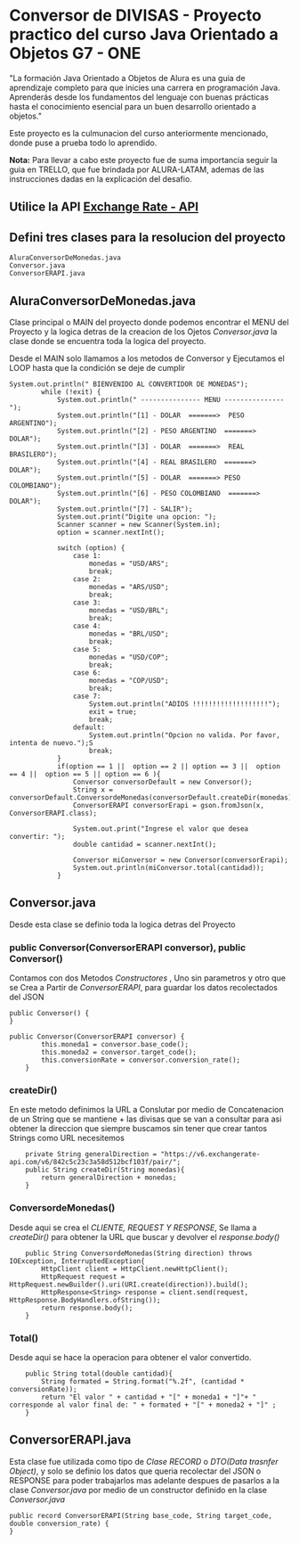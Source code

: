 # Conversor de DIVISAS - Proyecto practico del curso **Java Orientado a Objetos G7 - ONE** 

"La formación Java Orientado a Objetos de Alura es una guia de aprendizaje completo para que inicies una carrera en programación Java. Aprenderás desde los fundamentos del lenguaje con buenas prácticas hasta el conocimiento esencial para un buen desarrollo orientado a objetos."

Este proyecto es la culmunacion del curso anteriormente mencionado, donde puse a prueba todo lo aprendido.

**Nota:** Para llevar a cabo este proyecto fue de suma importancia seguir la guia en TRELLO, que fue brindada por ALURA-LATAM, ademas de las instrucciones dadas en la explicación del desafio.

## Utilice la API [Exchange Rate - API](https://www.exchangerate-api.com/)

## Defini tres clases para la resolucion del proyecto 
```
AluraConversorDeMonedas.java
Conversor.java
ConversorERAPI.java
```
## AluraConversorDeMonedas.java

Clase principal o MAIN del proyecto donde podemos encontrar el MENU del Proyecto y la logica detras de la creacion de los Ojetos *Conversor.java* la clase donde se encuentra toda la logica del proyecto.

Desde el MAIN solo llamamos a los metodos de Conversor y Ejecutamos el LOOP hasta que la condición se deje de cumplir
```
System.out.println(" BIENVENIDO AL CONVERTIDOR DE MONEDAS");
        while (!exit) {            
            System.out.println(" --------------- MENU ---------------");
            System.out.println("[1] - DOLAR  =======>  PESO ARGENTINO");
            System.out.println("[2] - PESO ARGENTINO  =======>  DOLAR");
            System.out.println("[3] - DOLAR  =======>  REAL BRASILERO");
            System.out.println("[4] - REAL BRASILERO  =======>  DOLAR");
            System.out.println("[5] - DOLAR  =======> PESO COLOMBIANO");
            System.out.println("[6] - PESO COLOMBIANO  =======> DOLAR");
            System.out.println("[7] - SALIR");
            System.out.print("Digite una opcion: ");
            Scanner scanner = new Scanner(System.in);
            option = scanner.nextInt();
            
            switch (option) {
                case 1:
                    monedas = "USD/ARS";
                    break;
                case 2:
                    monedas = "ARS/USD";
                    break;
                case 3:
                    monedas = "USD/BRL";
                    break;
                case 4:
                    monedas = "BRL/USD";
                    break;
                case 5:
                    monedas = "USD/COP";
                    break;
                case 6:
                    monedas = "COP/USD";
                    break;
                case 7:
                    System.out.println("ADIOS !!!!!!!!!!!!!!!!!!!");
                    exit = true;
                    break;
                default:
                    System.out.println("Opcion no valida. Por favor, intenta de nuevo.");S
                    break;
            }
            if(option == 1 ||  option == 2 || option == 3 ||  option == 4 ||  option == 5 || option == 6 ){
                Conversor conversorDefault = new Conversor();
                String x = conversorDefault.ConversordeMonedas(conversorDefault.createDir(monedas));
                ConversorERAPI conversorErapi = gson.fromJson(x, ConversorERAPI.class);

                System.out.print("Ingrese el valor que desea convertir: ");
                double cantidad = scanner.nextInt();

                Conversor miConversor = new Conversor(conversorErapi);
                System.out.println(miConversor.total(cantidad)); 
            }
```
## Conversor.java

Desde esta clase se definio toda la logica detras del Proyecto 

### public Conversor(ConversorERAPI conversor), public Conversor()   
Contamos con dos Metodos *Constructores* , Uno sin parametros y otro que se Crea a Partir de *ConversorERAPI*, para guardar los datos recolectados del JSON
```
public Conversor() {
}

public Conversor(ConversorERAPI conversor) {
        this.moneda1 = conversor.base_code();
        this.moneda2 = conversor.target_code();
        this.conversionRate = conversor.conversion_rate();
    }
```
### createDir()

En este metodo definimos la URL a Conslutar por medio de Concatenacion de un String que se mantiene + las divisas que se van a consultar para asi obtener la direccion que siempre buscamos sin tener que crear tantos Strings como URL necesitemos

```
    private String generalDirection = "https://v6.exchangerate-api.com/v6/842c5c23c3a58d512bcf103f/pair/";
    public String createDir(String monedas){   
        return generalDirection + monedas;
    }    
```
###  ConversordeMonedas()

Desde aqui se crea el *CLIENTE, REQUEST Y RESPONSE*, Se llama a *createDir()* para obtener la URL que buscar y devolver el *response.body()*
```
    public String ConversordeMonedas(String direction) throws IOException, InterruptedException{
        HttpClient client = HttpClient.newHttpClient();
        HttpRequest request = HttpRequest.newBuilder().uri(URI.create(direction)).build();
        HttpResponse<String> response = client.send(request, HttpResponse.BodyHandlers.ofString());
        return response.body();
    }
```
###  Total()

Desde aqui se hace la operacion para obtener el valor convertido.
```
    public String total(double cantidad){
        String formated = String.format("%.2f", (cantidad * conversionRate));
        return "El valor " + cantidad + "[" + moneda1 + "]"+ " corresponde al valor final de: " + formated + "[" + moneda2 + "]" ;
    }
```

## ConversorERAPI.java

Esta clase fue utilizada como tipo de *Clase RECORD* o *DTO(Data trasnfer Object)*, y solo se definio los datos que queria recolectar del JSON o RESPONSE para poder trabajarlos mas adelante despues de pasarlos a la clase *Conversor.java* por medio de un constructor definido en la clase *Conversor.java*
```
public record ConversorERAPI(String base_code, String target_code, double conversion_rate) {
}
```
